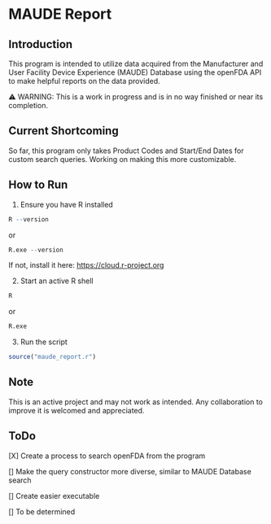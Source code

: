 # MAUDE Report

## Introduction

This program is intended to utilize data acquired from the Manufacturer and User Facility
Device Experience (MAUDE) Database using the openFDA API to make helpful reports on the data provided.

⚠ WARNING: This is a work in progress and is in no way finished or near its completion.

## Current Shortcoming

So far, this program only takes Product Codes and Start/End Dates for custom search queries.
Working on making this more customizable.

## How to Run

1. Ensure you have R installed

```r
R --version
```

or

```r
R.exe --version
```

If not, install it here: <https://cloud.r-project.org>

2. Start an active R shell

```r
R
```

or

```r
R.exe
```

3. Run the script
```r
source("maude_report.r")
```

## Note

This is an active project and may not work as intended. Any collaboration to improve it is welcomed and appreciated.

## ToDo

[X] Create a process to search openFDA from the program

[] Make the query constructor more diverse, similar to MAUDE Database search

[] Create easier executable

[] To be determined
